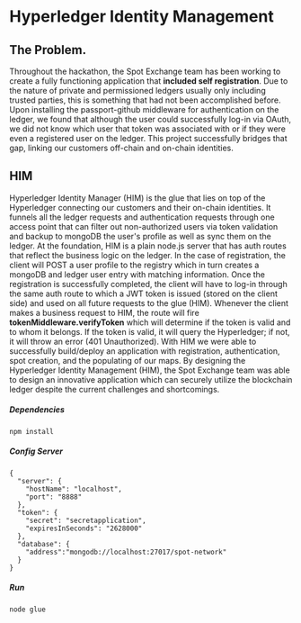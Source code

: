 # Hyperledger Identity Management

## The Problem.

Throughout the hackathon, the Spot Exchange team has been working to create a fully functioning application that **included self registration**. Due to the nature of private and permissioned ledgers usually only including trusted parties, this is something that had not been accomplished before. Upon installing the passport-github middleware for authentication on the ledger, we found that although the user could successfully log-in via OAuth, we did not know which user that token was associated with or if they were even a registered user on the ledger. This project successfully bridges that gap, linking our customers off-chain and on-chain identities.

## HIM

Hyperledger Identity Manager (HIM) is the glue that lies on top of the Hyperledger connecting our customers and their on-chain identities. It funnels all the ledger requests and authentication requests through one access point that can filter out non-authorized users via token validation and backup to mongoDB the user's profile as well as sync them on the ledger. At the foundation, HIM is a plain node.js server that has auth routes that reflect the business logic on the ledger. In the case of registration, the client will POST a user profile to the registry which in turn creates a mongoDB and ledger user entry with matching information. Once the registration is successfully completed, the client will have to log-in through the same auth route to which a JWT token is issued (stored on the client side) and used on all future requests to the glue (HIM). Whenever the client makes a business request to HIM, the route will fire **tokenMiddleware.verifyToken** which will determine if the token is valid and to whom it belongs. If the token is valid, it will query the Hyperledger; if not, it will throw an error (401 Unauthorized). With HIM we were able to successfully build/deploy an application with registration, authentication, spot creation, and the populating of our maps. By designing the Hyperledger Identity Management (HIM), the Spot Exchange team was able to design an innovative application which can securely utilize the blockchain ledger despite the current challenges and shortcomings.

##### Dependencies

```
npm install
```

##### Config Server

```
{
  "server": {
    "hostName": "localhost",
    "port": "8888"
  },
  "token": {
    "secret": "secretapplication",
    "expiresInSeconds": "2628000"
  },
  "database": {
    "address":"mongodb://localhost:27017/spot-network"
  }
}

```
##### Run
```
node glue
```
